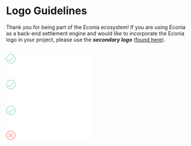 # Logo Guidelines

Thank you for being part of the Econia ecosystem!
If you are using Econia as a back-end settlement engine and would like to incorporate the Econia logo in your project, please use the **_secondary logo_** ([found here](https://www.notion.so/econia-labs/Media-Kit-7141154148d5424b97dc6aeb3b8804de)).

<br>

<img src="../../.assets/powered-by-guidelines.png" width="237" height="234" />